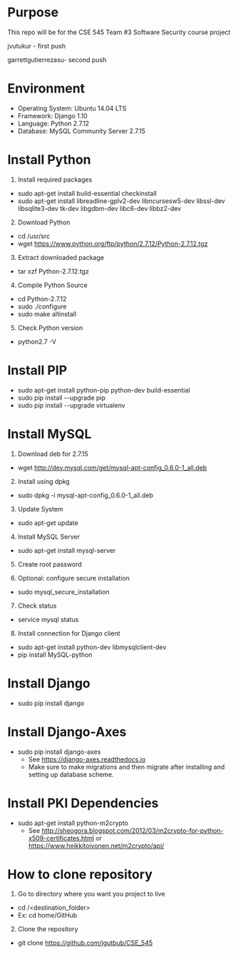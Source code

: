# Purpose
<p>This repo will be for the CSE 545 Team #3 Software Security course project</p>
<p>jvutukur - first push</p>
<p>garrettgutierrezasu- second push</p>

# Environment
* Operating System: Ubuntu 14.04 LTS
* Framework: Django 1.10
* Language: Python 2.7.12
* Database: MySQL Community Server 2.7.15

# Install Python
1. Install required packages
  * sudo apt-get install build-essential checkinstall
  * sudo apt-get install libreadline-gplv2-dev libncursesw5-dev libssl-dev libsqlite3-dev tk-dev libgdbm-dev libc6-dev libbz2-dev

2. Download Python
  * cd /usr/src
  * wget https://www.python.org/ftp/python/2.7.12/Python-2.7.12.tgz

3. Extract downloaded package
  * tar xzf Python-2.7.12.tgz

4. Compile Python Source
  * cd Python-2.7.12
  * sudo ./configure
  * sudo make altinstall

5. Check Python version
  * python2.7 -V

# Install PIP
  * sudo apt-get install python-pip python-dev build-essential
  * sudo pip install --upgrade pip
  * sudo pip install --upgrade virtualenv

# Install MySQL
1. Download deb for 2.7.15
  * wget http://dev.mysql.com/get/mysql-apt-config_0.6.0-1_all.deb

2. Install using dpkg
  * sudo dpkg -i mysql-apt-config_0.6.0-1_all.deb

3. Update System
  * sudo apt-get update

4. Install MySQL Server
  * sudo apt-get install mysql-server

5. Create root password

6. Optional: configure secure installation
  * sudo mysql_secure_installation

7. Check status
  * service mysql status

8. Install connection for Django client
  * sudo apt-get install python-dev libmysqlclient-dev
  * pip install MySQL-python

# Install Django
* sudo pip install django

# Install Django-Axes
* sudo pip install django-axes
  * See https://django-axes.readthedocs.io
  * Make sure to make migrations and then migrate after installing and setting up database scheme.

# Install PKI Dependencies
* sudo apt-get install python-m2crypto
  * See http://sheogora.blogspot.com/2012/03/m2crypto-for-python-x509-certificates.html or https://www.heikkitoivonen.net/m2crypto/api/

# How to clone repository
1. Go to directory where you want you project to live
  * cd <path>/<destination_folder>
  * Ex: cd home/GitHub

2. Clone the repository
  * git clone https://github.com/jgutbub/CSE_545
